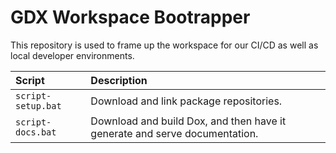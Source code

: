 # GDX Workspace Bootrapper

This repository is used to frame up the workspace for our CI/CD as well as local developer environments.

| Script | Description |
| :-- | :-- |
| `script-setup.bat` | Download and link package repositories. |
| `script-docs.bat` | Download and build Dox, and then have it generate and serve documentation. 